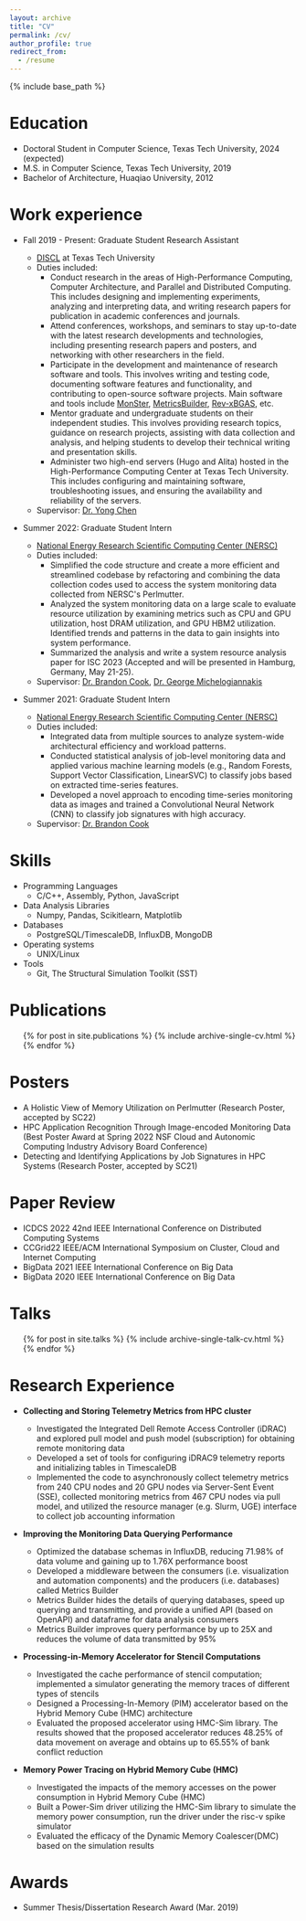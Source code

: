 ```yaml
---
layout: archive
title: "CV"
permalink: /cv/
author_profile: true
redirect_from:
  - /resume
---
```


{% include base_path %}

Education
======
* Doctoral Student in Computer Science, Texas Tech University, 2024 (expected) 
* M.S. in Computer Science, Texas Tech University, 2019
* Bachelor of Architecture, Huaqiao University, 2012
  
Work experience
======
* Fall 2019 - Present: Graduate Student Research Assistant
  * [DISCL](https://discl.cs.ttu.edu/doku.php?id=home) at Texas Tech University
  * Duties included:
    * Conduct research in the areas of High-Performance Computing, Computer Architecture, and Parallel and Distributed Computing. This includes designing and implementing experiments, analyzing and interpreting data, and writing research papers for publication in academic conferences and journals.
    * Attend conferences, workshops, and seminars to stay up-to-date with the latest research developments and technologies, including presenting research papers and posters, and networking with other researchers in the field.
    * Participate in the development and maintenance of research software and tools. This involves writing and testing code, documenting software features and functionality, and contributing to open-source software projects. Main software and tools include [MonSter](https://github.com/nsfcac/MonSter), [MetricsBuilder](https://github.com/nsfcac/MetricsBuilder), [Rev-xBGAS](https://github.com/Artlands/rev-xbgas), etc.
    * Mentor graduate and undergraduate students on their independent studies. This involves providing research topics, guidance on research projects, assisting with data collection and analysis, and helping students to develop their technical writing and presentation skills.
    * Administer two high-end servers (Hugo and Alita) hosted in the High-Performance Computing Center at Texas Tech University. This includes configuring and maintaining software, troubleshooting issues, and ensuring the availability and reliability of the servers.
  * Supervisor: [Dr. Yong Chen](https://www.myweb.ttu.edu/yonchen/)

* Summer 2022: Graduate Student Intern
  * [National Energy Research Scientific Computing Center (NERSC)](https://www.nersc.gov/)
  * Duties included: 
    * Simplified the code structure and create a more efficient and streamlined codebase by refactoring and combining the data collection codes used to access the system monitoring data collected from NERSC's Perlmutter.
    * Analyzed the system monitoring data on a large scale to evaluate resource utilization by examining metrics such as CPU and GPU utilization, host DRAM utilization, and GPU HBM2 utilization. Identified trends and patterns in the data to gain insights into system performance.
    * Summarized the analysis and write a system resource analysis paper for ISC 2023 (Accepted and will be presented in Hamburg, Germany, May 21-25).
  * Supervisor: [Dr. Brandon Cook](https://www.nersc.gov/about/nersc-staff/application-performance/brandon-cook/), [Dr. George Michelogiannakis](https://crd.lbl.gov/divisions/amcr/computer-science-amcr/cag/staff/staff-researchers/george-michelogiannakis/)

* Summer 2021: Graduate Student Intern
  * [National Energy Research Scientific Computing Center (NERSC)](https://www.nersc.gov/)
  * Duties included: 
    * Integrated data from multiple sources to analyze system-wide architectural efficiency and workload patterns.
    * Conducted statistical analysis of job-level monitoring data and applied various machine learning models (e.g., Random Forests, Support Vector Classification, LinearSVC) to classify jobs based on extracted time-series features.
    * Developed a novel approach to encoding time-series monitoring data as images and trained a Convolutional Neural Network (CNN) to classify job signatures with high accuracy.
  * Supervisor: [Dr. Brandon Cook](https://www.nersc.gov/about/nersc-staff/application-performance/brandon-cook/)

Skills
======
* Programming Languages
  * C/C++, Assembly, Python, JavaScript
* Data Analysis Libraries
  * Numpy, Pandas, Scikitlearn, Matplotlib
* Databases
  * PostgreSQL/TimescaleDB, InfluxDB, MongoDB
* Operating systems
  * UNIX/Linux
* Tools
  * Git, The Structural Simulation Toolkit (SST)
  
Publications
======
  <ul>{% for post in site.publications %}
    {% include archive-single-cv.html %}
  {% endfor %}</ul>
  
Posters
======
* A Holistic View of Memory Utilization on Perlmutter (Research Poster, accepted by SC22)
* HPC Application Recognition Through Image-encoded Monitoring Data (Best Poster Award at Spring 2022 NSF Cloud and Autonomic Computing Industry Advisory Board Conference)
* Detecting and Identifying Applications by Job Signatures in HPC Systems (Research Poster, accepted by SC21)

<!-- Teaching
======
  <ul>{% for post in site.teaching %}
    {% include archive-single-cv.html %}
  {% endfor %}</ul> -->
  
Paper Review
======
- ICDCS 2022 42nd IEEE International Conference on Distributed Computing Systems
- CCGrid22 IEEE/ACM International Symposium on Cluster, Cloud and Internet Computing
- BigData 2021 IEEE International Conference on Big Data
- BigData 2020 IEEE International Conference on Big Data

Talks
======
  <ul>{% for post in site.talks %}
    {% include archive-single-talk-cv.html %}
  {% endfor %}</ul>

Research Experience
======
* **Collecting and Storing Telemetry Metrics from HPC cluster**
  * Investigated the Integrated Dell Remote Access Controller (iDRAC) and explored pull model and push model (subscription) for obtaining remote monitoring data
  * Developed a set of tools for configuring iDRAC9 telemetry reports and initializing tables in TimescaleDB
  * Implemented the code to asynchronously collect telemetry metrics from 240 CPU nodes and 20 GPU nodes via Server-Sent Event (SSE), collected monitoring metrics from 467 CPU nodes via pull model, and utilized the resource manager (e.g. Slurm, UGE) interface to collect job accounting information

* **Improving the Monitoring Data Querying Performance**
  * Optimized the database schemas in InfluxDB, reducing 71.98% of data volume and gaining up to 1.76X performance boost
  * Developed a middleware between the consumers (i.e. visualization and automation components) and the producers (i.e. databases) called Metrics Builder
  * Metrics Builder hides the details of querying databases, speed up querying and transmitting, and provide a unified API (based on OpenAPI) and dataframe for data analysis consumers
  * Metrics Builder improves query performance by up to 25X and reduces the volume of data transmitted by 95%

* **Processing-in-Memory Accelerator for Stencil Computations**
  * Investigated the cache performance of stencil computation; implemented a simulator generating the memory traces of different types of stencils
  * Designed a Processing-In-Memory (PIM) accelerator based on the Hybrid Memory Cube (HMC) architecture
  * Evaluated the proposed accelerator using HMC-Sim library. The results showed that the proposed accelerator reduces 48.25% of data movement on average and obtains up to 65.55% of bank conflict reduction

* **Memory Power Tracing on Hybrid Memory Cube (HMC)**
  * Investigated the impacts of the memory accesses on the power consumption in Hybrid Memory Cube (HMC)
  * Built  a  Power-Sim  driver  utilizing  the  HMC-Sim  library  to  simulate  the  memory  power  consumption, run the driver under the risc-v spike simulator
  * Evaluated the efficacy of the Dynamic Memory Coalescer(DMC) based on the simulation results

Awards
======
* Summer Thesis/Dissertation Research Award (Mar. 2019)
<!-- Service and leadership
====== -->
